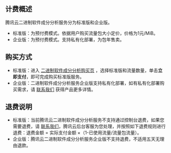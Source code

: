 ## 计费概述
腾讯云二进制软件成分分析服务分为标准版和企业版。
- 标准版：为预付费模式。依据用户购买流量包大小定价，价格为1元/MiB。
- 企业版：为预付费模式。支持私有化部署，为包年售卖。

## 购买方式
- 标准版：进入 [二进制软件成分分析购买页](https://buy.cloud.tencent.com/bsca) ，选择标准版和流量数量，单击**立即支付**，即可完成购买标准版服务。
- 企业版：二进制软件成分分析服务企业版支持私有化部署，如有私有化部署购买需求，请 [联系我们](https://cloud.tencent.com/online-service?from=connect-us) 获得产品更多详情。

## 退费说明
- 标准版：当前腾讯云二进制软件成分分析服务不支持通过控制台退费，如果您需要退费，请 [联系我们](https://cloud.tencent.com/online-service?from=connect-us)，腾讯云后台客服为您处理，并按照如下退费规则进行退费：退费金额 = 实际支付金额 ×（1-已使用流量/流量包流量）。
- 企业版：腾讯云二进制软件成分分析服务企业版不支持退费，不适用五天无理由退款。
